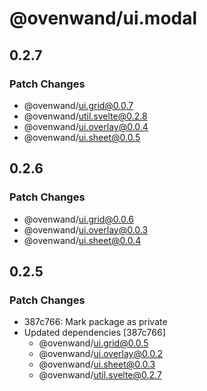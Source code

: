 # @ovenwand/ui.modal

## 0.2.7

### Patch Changes

- @ovenwand/ui.grid@0.0.7
- @ovenwand/util.svelte@0.2.8
- @ovenwand/ui.overlay@0.0.4
- @ovenwand/ui.sheet@0.0.5

## 0.2.6

### Patch Changes

- @ovenwand/ui.grid@0.0.6
- @ovenwand/ui.overlay@0.0.3
- @ovenwand/ui.sheet@0.0.4

## 0.2.5

### Patch Changes

- 387c766: Mark package as private
- Updated dependencies [387c766]
  - @ovenwand/ui.grid@0.0.5
  - @ovenwand/ui.overlay@0.0.2
  - @ovenwand/ui.sheet@0.0.3
  - @ovenwand/util.svelte@0.2.7
